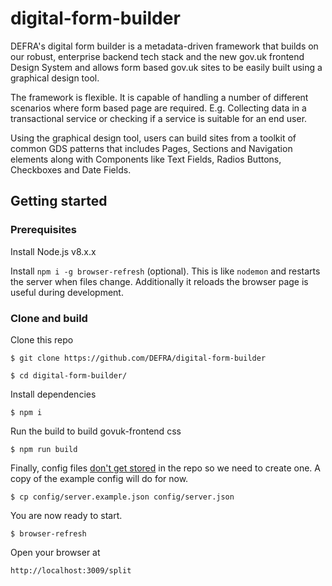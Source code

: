 # digital-form-builder

DEFRA's digital form builder is a metadata-driven framework that builds on our robust, enterprise backend tech stack and the new gov.uk frontend Design System and allows form based gov.uk sites to be easily built using a graphical design tool.

The framework is flexible. It is capable of handling a number of different scenarios where form based page are required. E.g. Collecting data in a transactional service or checking if a service is suitable for an end user.

Using the graphical design tool, users can build sites from a toolkit of common GDS patterns that includes Pages, Sections and Navigation elements along with Components like Text Fields, Radios Buttons, Checkboxes and Date Fields.

## Getting started

### Prerequisites
Install Node.js v8.x.x

Install `npm i -g browser-refresh` (optional). 
This is like `nodemon` and restarts the server when files change.
Additionally it reloads the browser page is useful during development.

### Clone and build

Clone this repo

`$ git clone https://github.com/DEFRA/digital-form-builder`

`$ cd digital-form-builder/`


Install dependencies

`$ npm i`


Run the build to build govuk-frontend css

`$ npm run build`


Finally, config files [don't get stored](https://github.com/davidjamesstone/glupe/blob/master/docs/readme.md#config) in the repo so we need to create one.
A copy of the example config will do for now.

`$ cp config/server.example.json config/server.json`

You are now ready to start.

`$ browser-refresh`


Open your browser at

`http://localhost:3009/split`
